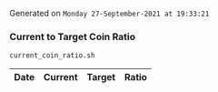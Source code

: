 Generated on `Monday 27-September-2021 at 19:33:21`

### Current to Target Coin Ratio
`current_coin_ratio.sh`

Date|Current|Target|Ratio
---|---|---|---
